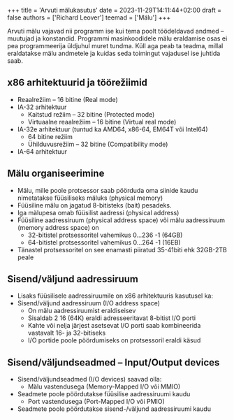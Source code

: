 +++
title = 'Arvuti mälukasutus'
date = 2023-11-29T14:11:44+02:00
draft = false
authors = ['Richard Leover']
teemad = ['Mälu']
+++

Arvuti mälu vajavad nii programm ise kui tema poolt töödeldavad andmed – muutujad ja konstandid. Programmi masinkoodidele mälu eraldamise osas ei pea programmeerija üldjuhul muret tundma. Küll aga peab ta teadma, millal eraldatakse mälu andmetele ja kuidas seda toimingut vajadusel ise juhtida saab.

x86 arhitektuurid ja töörežiimid
----------------------

* Reaalrežiim – 16 bitine (Real mode)
* IA-32 arhitektuur
    * Kaitstud režiim – 32 bitine (Protected mode)
    * Virtuaalne reaalrežiim – 16 bitine (Virtual real mode)
* IA-32e arhitektuur (tuntud ka AMD64, x86-64, EM64T või Intel64)
    * 64 bitine režiim
    * Ühilduvusrežiim – 32 bitine (Compatibility mode)
* IA-64 arhitektuur

Mälu organiseerimine
-------------------

* Mälu, mille poole protsessor saab pöörduda oma siinide kaudu
nimetatakse füüsiliseks mäluks (physical memory)
* Füüsiline mälu on jagatud 8-bitisteks (bait) pesadeks.
* Iga mälupesa omab füüsilist aadressi (physical address)
* Füüsiline aadressiruum (physical address space) või mälu aadressiruum (memory address space) on
    * 32-bitistel protsessoritel vahemikus 0…236 -1 (64GB)
    * 64-bitistel protsessoritel vahemikus 0…264 -1 (16EB)
* Tänastel protsessoritel on see enamasti piiratud 35-41biti ehk 32GB-2TB peale

Sisend/väljund aadressiruum
---------------------

* Lisaks füüsilisele aadressiruumile on x86 arhitektuuris kasutusel ka:
* Sisend/väljund aadressiruum (I/O address space)
    * On mälu aadressiruumist eraldiseisev
    * Sisaldab 2 16 (64K) eraldi adresseeritavat 8-bitist I/O porti
    * Kahte või nelja järjest asetsevat I/O porti saab kombineerida vastavalt 16- ja 32-bitiseks
    * I/O portide poole pöördumiseks on protsessoril eraldi käsud


Sisend/väljundseadmed – Input/Output devices
--------------------

* Sisend/väljundseadmed (I/O devices) saavad olla:
    * Mälu vastendusega (Memory-Mapped I/O või MMIO)
* Seadmete poole pöördutakse füüsilise aadressiruumi kaudu
    * Port vastendusega (Port-Mapped I/O või PMIO)
* Seadmete poole pöördutakse sisend-/väljund aadressiruumi kaudu